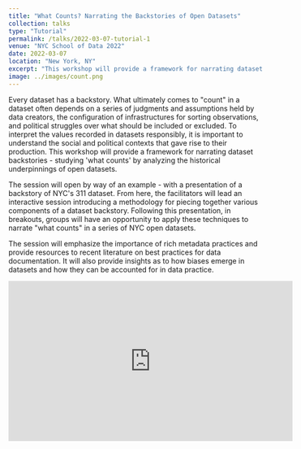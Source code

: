 ```yaml
---
title: "What Counts? Narrating the Backstories of Open Datasets"
collection: talks
type: "Tutorial"
permalink: /talks/2022-03-07-tutorial-1
venue: "NYC School of Data 2022"
date: 2022-03-07
location: "New York, NY"
excerpt: "This workshop will provide a framework for narrating dataset backstories - studying 'what counts' by analyzing the historical underpinnings of open datasets."
image: ../images/count.png
---
```


Every dataset has a backstory. What ultimately comes to "count" in a dataset often depends on a series of judgments and assumptions held by data creators, the configuration of infrastructures for sorting observations, and political struggles over what should be included or excluded. To interpret the values recorded in datasets responsibly, it is important to understand the social and political contexts that gave rise to their production. This workshop will provide a framework for narrating dataset backstories - studying 'what counts' by analyzing the historical underpinnings of open datasets.

The session will open by way of an example - with a presentation of a backstory of NYC's 311 dataset. From here, the facilitators will lead an interactive session introducing a methodology for piecing together various components of a dataset backstory. Following this presentation, in breakouts, groups will have an opportunity to apply these techniques to narrate "what counts" in a series of NYC open datasets.

The session will emphasize the importance of rich metadata practices and provide resources to recent literature on best practices for data documentation. It will also provide insights as to how biases emerge in datasets and how they can be accounted for in data practice.

<iframe width="560" height="315" src="https://www.youtube.com/embed/6sS3s37yDvc" title="YouTube video player" frameborder="0" allow="accelerometer; autoplay; clipboard-write; encrypted-media; gyroscope; picture-in-picture" allowfullscreen></iframe>

